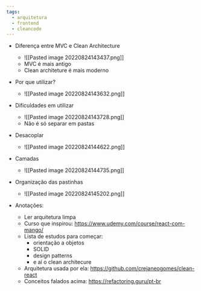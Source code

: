 ```yaml
---
tags:
  - arquitetura
  - frontend
  - cleancode
---
```

- Diferença entre MVC e Clean Architecture
	- ![[Pasted image 20220824143437.png]]
	- MVC é mais antigo
	- Clean architeture é mais moderno

- Por que utilizar?
	- ![[Pasted image 20220824143632.png]]

- Dificuldades em utilizar
	- ![[Pasted image 20220824143728.png]]
	- Não é só separar em pastas


- Desacoplar
	- ![[Pasted image 20220824144622.png]]

- Camadas
	- ![[Pasted image 20220824144735.png]]

- Organização das pastinhas
	- ![[Pasted image 20220824145202.png]]

- Anotações:
	- Ler arquitetura limpa
	- Curso que inspirou: https://www.udemy.com/course/react-com-mango/
	- Lista de estudos para começar: 
		- orientação a objetos
		- SOLID
		- design patterns
		- e aí o clean architecure
	- Arquitetura usada por ela: https://github.com/crejaneogomes/clean-react
	- Conceitos falados acima: https://refactoring.guru/pt-br
